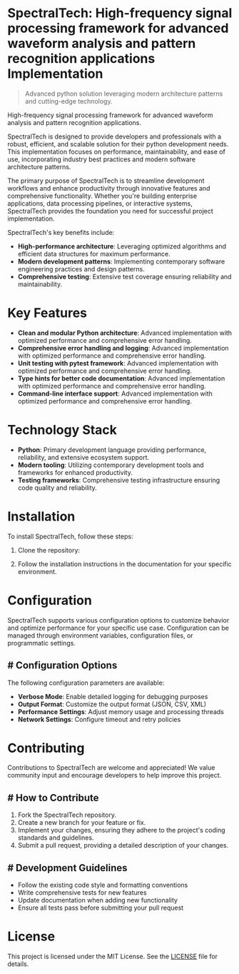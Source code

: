 <!-- fallback_SpectralTech_20250802220209_47683 -->

# SpectralTech: High-frequency signal processing framework for advanced waveform analysis and pattern recognition applications Implementation
> Advanced python solution leveraging modern architecture patterns and cutting-edge technology.

High-frequency signal processing framework for advanced waveform analysis and pattern recognition applications.

SpectralTech is designed to provide developers and professionals with a robust, efficient, and scalable solution for their python development needs. This implementation focuses on performance, maintainability, and ease of use, incorporating industry best practices and modern software architecture patterns.

The primary purpose of SpectralTech is to streamline development workflows and enhance productivity through innovative features and comprehensive functionality. Whether you're building enterprise applications, data processing pipelines, or interactive systems, SpectralTech provides the foundation you need for successful project implementation.

SpectralTech's key benefits include:

* **High-performance architecture**: Leveraging optimized algorithms and efficient data structures for maximum performance.
* **Modern development patterns**: Implementing contemporary software engineering practices and design patterns.
* **Comprehensive testing**: Extensive test coverage ensuring reliability and maintainability.

# Key Features

* **Clean and modular Python architecture**: Advanced implementation with optimized performance and comprehensive error handling.
* **Comprehensive error handling and logging**: Advanced implementation with optimized performance and comprehensive error handling.
* **Unit testing with pytest framework**: Advanced implementation with optimized performance and comprehensive error handling.
* **Type hints for better code documentation**: Advanced implementation with optimized performance and comprehensive error handling.
* **Command-line interface support**: Advanced implementation with optimized performance and comprehensive error handling.

# Technology Stack

* **Python**: Primary development language providing performance, reliability, and extensive ecosystem support.
* **Modern tooling**: Utilizing contemporary development tools and frameworks for enhanced productivity.
* **Testing frameworks**: Comprehensive testing infrastructure ensuring code quality and reliability.

# Installation

To install SpectralTech, follow these steps:

1. Clone the repository:


2. Follow the installation instructions in the documentation for your specific environment.

# Configuration

SpectralTech supports various configuration options to customize behavior and optimize performance for your specific use case. Configuration can be managed through environment variables, configuration files, or programmatic settings.

## # Configuration Options

The following configuration parameters are available:

* **Verbose Mode**: Enable detailed logging for debugging purposes
* **Output Format**: Customize the output format (JSON, CSV, XML)
* **Performance Settings**: Adjust memory usage and processing threads
* **Network Settings**: Configure timeout and retry policies

# Contributing

Contributions to SpectralTech are welcome and appreciated! We value community input and encourage developers to help improve this project.

## # How to Contribute

1. Fork the SpectralTech repository.
2. Create a new branch for your feature or fix.
3. Implement your changes, ensuring they adhere to the project's coding standards and guidelines.
4. Submit a pull request, providing a detailed description of your changes.

## # Development Guidelines

* Follow the existing code style and formatting conventions
* Write comprehensive tests for new features
* Update documentation when adding new functionality
* Ensure all tests pass before submitting your pull request

# License

This project is licensed under the MIT License. See the [LICENSE](https://github.com/ludo53/SpectralTech/blob/main/LICENSE) file for details.

